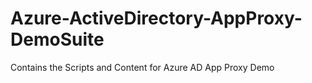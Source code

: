 # Azure-ActiveDirectory-AppProxy-DemoSuite
Contains the Scripts and Content for Azure AD App Proxy Demo
